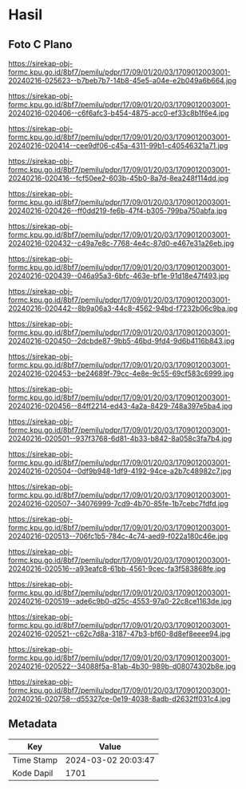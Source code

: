 # Hasil

## Foto C Plano

https://sirekap-obj-formc.kpu.go.id/8bf7/pemilu/pdpr/17/09/01/20/03/1709012003001-20240216-025623--b7beb7b7-14b8-45e5-a04e-e2b049a6b664.jpg

https://sirekap-obj-formc.kpu.go.id/8bf7/pemilu/pdpr/17/09/01/20/03/1709012003001-20240216-020406--c6f6afc3-b454-4875-acc0-ef33c8b1f6e4.jpg

https://sirekap-obj-formc.kpu.go.id/8bf7/pemilu/pdpr/17/09/01/20/03/1709012003001-20240216-020414--cee9df06-c45a-4311-99b1-c40546321a71.jpg

https://sirekap-obj-formc.kpu.go.id/8bf7/pemilu/pdpr/17/09/01/20/03/1709012003001-20240216-020416--fcf50ee2-603b-45b0-8a7d-8ea248f114dd.jpg

https://sirekap-obj-formc.kpu.go.id/8bf7/pemilu/pdpr/17/09/01/20/03/1709012003001-20240216-020426--ff0dd219-fe6b-47f4-b305-799ba750abfa.jpg

https://sirekap-obj-formc.kpu.go.id/8bf7/pemilu/pdpr/17/09/01/20/03/1709012003001-20240216-020432--c49a7e8c-7768-4e4c-87d0-e467e31a26eb.jpg

https://sirekap-obj-formc.kpu.go.id/8bf7/pemilu/pdpr/17/09/01/20/03/1709012003001-20240216-020439--046a95a3-6bfc-463e-bf1e-91d18e47f493.jpg

https://sirekap-obj-formc.kpu.go.id/8bf7/pemilu/pdpr/17/09/01/20/03/1709012003001-20240216-020442--8b9a06a3-44c8-4562-94bd-f7232b06c9ba.jpg

https://sirekap-obj-formc.kpu.go.id/8bf7/pemilu/pdpr/17/09/01/20/03/1709012003001-20240216-020450--2dcbde87-9bb5-46bd-9fd4-9d6b4116b843.jpg

https://sirekap-obj-formc.kpu.go.id/8bf7/pemilu/pdpr/17/09/01/20/03/1709012003001-20240216-020453--be24689f-79cc-4e8e-9c55-69cf583c6999.jpg

https://sirekap-obj-formc.kpu.go.id/8bf7/pemilu/pdpr/17/09/01/20/03/1709012003001-20240216-020456--84ff2214-ed43-4a2a-8429-748a397e5ba4.jpg

https://sirekap-obj-formc.kpu.go.id/8bf7/pemilu/pdpr/17/09/01/20/03/1709012003001-20240216-020501--937f3768-6d81-4b33-b842-8a058c3fa7b4.jpg

https://sirekap-obj-formc.kpu.go.id/8bf7/pemilu/pdpr/17/09/01/20/03/1709012003001-20240216-020504--0df9b948-1df9-4192-94ce-a2b7c48982c7.jpg

https://sirekap-obj-formc.kpu.go.id/8bf7/pemilu/pdpr/17/09/01/20/03/1709012003001-20240216-020507--34076999-7cd9-4b70-85fe-1b7cebc7fdfd.jpg

https://sirekap-obj-formc.kpu.go.id/8bf7/pemilu/pdpr/17/09/01/20/03/1709012003001-20240216-020513--706fc1b5-784c-4c74-aed9-f022a180c46e.jpg

https://sirekap-obj-formc.kpu.go.id/8bf7/pemilu/pdpr/17/09/01/20/03/1709012003001-20240216-020516--a93eafc8-61bb-4561-9cec-fa3f583868fe.jpg

https://sirekap-obj-formc.kpu.go.id/8bf7/pemilu/pdpr/17/09/01/20/03/1709012003001-20240216-020519--ade6c9b0-d25c-4553-97a0-22c8ce1163de.jpg

https://sirekap-obj-formc.kpu.go.id/8bf7/pemilu/pdpr/17/09/01/20/03/1709012003001-20240216-020521--c62c7d8a-3187-47b3-bf60-8d8ef8eeee94.jpg

https://sirekap-obj-formc.kpu.go.id/8bf7/pemilu/pdpr/17/09/01/20/03/1709012003001-20240216-020522--34088f5a-81ab-4b30-989b-d08074302b8e.jpg

https://sirekap-obj-formc.kpu.go.id/8bf7/pemilu/pdpr/17/09/01/20/03/1709012003001-20240216-020758--d55327ce-0e19-4038-8adb-d2632ff031c4.jpg


## Metadata

| Key        | Value               |
| ---------- | ------------------- |
| Time Stamp | 2024-03-02 20:03:47 |
| Kode Dapil | 1701                |



